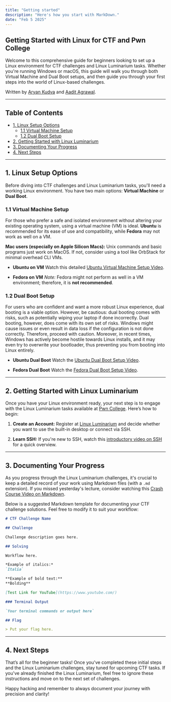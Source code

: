 ```yaml
---
title: "Getting started"
description: "Here's how you start with MarkDown."
date: "Feb 5 2025"
---
```


## Getting Started with Linux for CTF and Pwn College

Welcome to this comprehensive guide for beginners looking to set up a Linux environment for CTF challenges and Linux Luminarium tasks. Whether you're running Windows or macOS, this guide will walk you through both Virtual Machine and Dual Boot setups, and then guide you through your first steps into the world of Linux-based challenges.

Written by [Aryan Kudva](https://github.com/hadakoi) and [Aadit Agrawal](https://aaditagrawal.com).

---

## Table of Contents

- [1. Linux Setup Options](#1-linux-setup-options)
  - [1.1 Virtual Machine Setup](#11-virtual-machine-setup)
  - [1.2 Dual Boot Setup](#12-dual-boot-setup)
- [2. Getting Started with Linux Luminarium](#2-getting-started-with-linux-luminarium)
- [3. Documenting Your Progress](#3-documenting-your-progress)
- [4. Next Steps](#4-next-steps)

---

## 1. Linux Setup Options

Before diving into CTF challenges and Linux Luminarium tasks, you'll need a working Linux environment. You have two main options: **Virtual Machine** or **Dual Boot**.

### 1.1 Virtual Machine Setup

For those who prefer a safe and isolated environment without altering your existing operating system, using a virtual machine (VM) is ideal. **Ubuntu** is recommended for its ease of use and compatibility, while **Fedora** may not work as well on a VM.

**Mac users (especially on Apple Silicon Macs):** Unix commands and basic programs just work on MacOS. If not, consider using a tool like OrbStack for minimal overhead CLI VMs.

- **Ubuntu on VM**
  Watch this detailed [Ubuntu Virtual Machine Setup Video](https://www.youtube.com/watch?v=Hva8lsV2nTk).

- **Fedora on VM**
  *Note:* Fedora might not perform as well in a VM environment; therefore, it is **not recommended**.

### 1.2 Dual Boot Setup

For users who are confident and want a more robust Linux experience, dual booting is a viable option. However, be cautious: dual booting comes with risks, such as potentially wiping your laptop if done incorrectly.
Dual booting, however, does come with its own set of risks. Windows might cause issues or even result in data loss if the configuration is not done correctly. Therefore, proceed with caution. Moreover, in recent times, Windows has actively become hostile towards Linux installs, and it may even try to overwrite your bootloader, thus preventing you from booting into Linux entirely.

- **Ubuntu Dual Boot**
  Watch the [Ubuntu Dual Boot Setup Video](https://www.youtube.com/watch?v=8TnOqM_GyqM).

- **Fedora Dual Boot**
  Watch the [Fedora Dual Boot Setup Video](https://www.youtube.com/watch?v=kvnfccdTYQU).

---

## 2. Getting Started with Linux Luminarium

Once you have your Linux environment ready, your next step is to engage with the Linux Luminarium tasks available at [Pwn College](https://pwn.college/linux-luminarium/). Here’s how to begin:

1. **Create an Account:**
   Register at [Linux Luminarium](https://pwn.college/linux-luminarium/) and decide whether you want to use the built-in desktop or connect via SSH.

2. **Learn SSH:**
   If you're new to SSH, watch this [introductory video on SSH](https://www.youtube.com/watch?v=DJO1A2neZ6Y) for a quick overview.

---

## 3. Documenting Your Progress

As you progress through the Linux Luminarium challenges, it's crucial to keep a detailed record of your work using Markdown files (with a `.md` extension). If you missed yesterday's lecture, consider watching this [Crash Course Video on Markdown](https://www.youtube.com/watch?v=ftOBvusMHjQ).

Below is a suggested Markdown template for documenting your CTF challenge solutions. Feel free to modify it to suit your workflow:

```md
# CTF Challenge Name

## Challenge

Challenge description goes here.

## Solving

Workflow here.

*Example of italics:*
`Italia`

**Example of bold text:**
**Bolding**

[Test Link for YouTube](https://www.youtube.com/)

### Terminal Output

`Your terminal commands or output here`

## Flag

> Put your flag here.
```

---

## 4. Next Steps

That’s all for the beginner tasks! Once you've completed these initial steps and the Linux Luminarium challenges, stay tuned for upcoming CTF tasks. If you've already finished the Linux Luminarium, feel free to ignore these instructions and move on to the next set of challenges.

Happy hacking and remember to always document your journey with precision and clarity!
